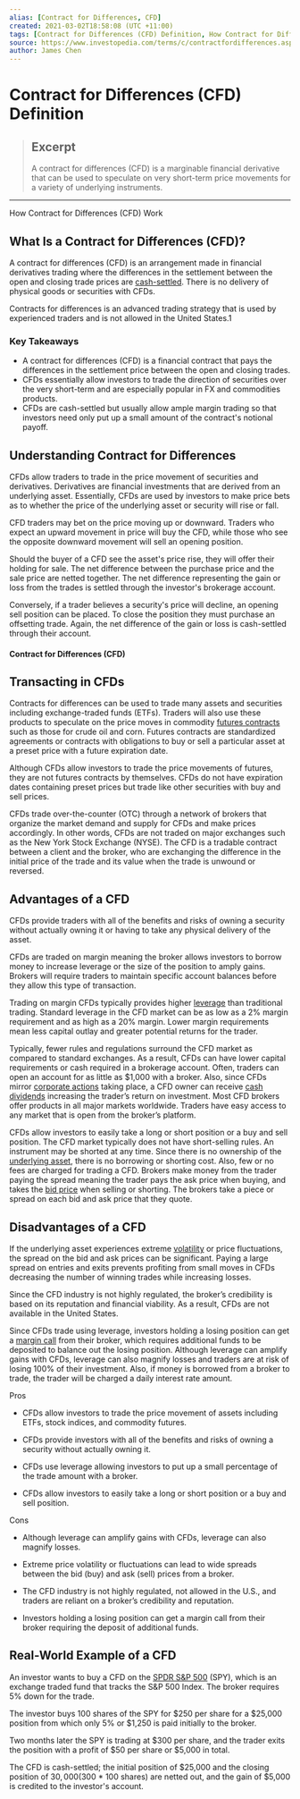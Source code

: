 ```yaml
---
alias: [Contract for Differences, CFD]
created: 2021-03-02T18:58:08 (UTC +11:00)
tags: [Contract for Differences (CFD) Definition, How Contract for Differences (CFD) Work]
source: https://www.investopedia.com/terms/c/contractfordifferences.asp
author: James Chen
---
```


# Contract for Differences (CFD) Definition

> ## Excerpt
> A contract for differences (CFD) is a marginable financial derivative that can be used to speculate on very short-term price movements for a variety of underlying instruments.

---

How Contract for Differences (CFD) Work
## What Is a Contract for Differences (CFD)?

A contract for differences (CFD) is an arrangement made in financial derivatives trading where the differences in the settlement between the open and closing trade prices are [cash-settled](https://www.investopedia.com/terms/c/cashsettlement.asp). There is no delivery of physical goods or securities with CFDs.

Contracts for differences is an advanced trading strategy that is used by experienced traders and is not allowed in the United States.1

### Key Takeaways

-   A contract for differences (CFD) is a financial contract that pays the differences in the settlement price between the open and closing trades.
-   CFDs essentially allow investors to trade the direction of securities over the very short-term and are especially popular in FX and commodities products.
-   CFDs are cash-settled but usually allow ample margin trading so that investors need only put up a small amount of the contract's notional payoff.

## Understanding Contract for Differences

CFDs allow traders to trade in the price movement of securities and derivatives. Derivatives are financial investments that are derived from an underlying asset. Essentially, CFDs are used by investors to make price bets as to whether the price of the underlying asset or security will rise or fall.

CFD traders may bet on the price moving up or downward. Traders who expect an upward movement in price will buy the CFD, while those who see the opposite downward movement will sell an opening position.

Should the buyer of a CFD see the asset's price rise, they will offer their holding for sale. The net difference between the purchase price and the sale price are netted together. The net difference representing the gain or loss from the trades is settled through the investor's brokerage account.

Conversely, if a trader believes a security's price will decline, an opening sell position can be placed. To close the position they must purchase an offsetting trade. Again, the net difference of the gain or loss is cash-settled through their account.

#### Contract for Differences (CFD)

## Transacting in CFDs

Contracts for differences can be used to trade many assets and securities including exchange-traded funds (ETFs). Traders will also use these products to speculate on the price moves in commodity [futures contracts](https://www.investopedia.com/terms/f/futurescontract.asp) such as those for crude oil and corn. Futures contracts are standardized agreements or contracts with obligations to buy or sell a particular asset at a preset price with a future expiration date.

Although CFDs allow investors to trade the price movements of futures, they are not futures contracts by themselves. CFDs do not have expiration dates containing preset prices but trade like other securities with buy and sell prices.

CFDs trade over-the-counter (OTC) through a network of brokers that organize the market demand and supply for CFDs and make prices accordingly. In other words, CFDs are not traded on major exchanges such as the New York Stock Exchange (NYSE). The CFD is a tradable contract between a client and the broker, who are exchanging the difference in the initial price of the trade and its value when the trade is unwound or reversed.

## Advantages of a CFD

CFDs provide traders with all of the benefits and risks of owning a security without actually owning it or having to take any physical delivery of the asset.

CFDs are traded on margin meaning the broker allows investors to borrow money to increase leverage or the size of the position to amply gains. Brokers will require traders to maintain specific account balances before they allow this type of transaction.

Trading on margin CFDs typically provides higher [leverage](https://www.investopedia.com/terms/l/leverage.asp) than traditional trading. Standard leverage in the CFD market can be as low as a 2% margin requirement and as high as a 20% margin. Lower margin requirements mean less capital outlay and greater potential returns for the trader.

Typically, fewer rules and regulations surround the CFD market as compared to standard exchanges. As a result, CFDs can have lower capital requirements or cash required in a brokerage account. Often, traders can open an account for as little as $1,000 with a broker. Also, since CFDs mirror [corporate actions](https://www.investopedia.com/terms/c/corporateaction.asp) taking place, a CFD owner can receive [cash dividends](https://www.investopedia.com/terms/c/cashdividend.asp) increasing the trader’s return on investment. Most CFD brokers offer products in all major markets worldwide. Traders have easy access to any market that is open from the broker’s platform.

CFDs allow investors to easily take a long or short position or a buy and sell position. The CFD market typically does not have short-selling rules. An instrument may be shorted at any time. Since there is no ownership of the [underlying asset](https://www.investopedia.com/terms/u/underlying-asset.asp), there is no borrowing or shorting cost. Also, few or no fees are charged for trading a CFD. Brokers make money from the trader paying the spread meaning the trader pays the ask price when buying, and takes the [bid price](https://www.investopedia.com/terms/b/bidprice.asp) when selling or shorting. The brokers take a piece or spread on each bid and ask price that they quote.

## Disadvantages of a CFD

If the underlying asset experiences extreme [volatility](https://www.investopedia.com/terms/v/volatility.asp) or price fluctuations, the spread on the bid and ask prices can be significant. Paying a large spread on entries and exits prevents profiting from small moves in CFDs decreasing the number of winning trades while increasing losses.

Since the CFD industry is not highly regulated, the broker’s credibility is based on its reputation and financial viability. As a result, CFDs are not available in the United States.

Since CFDs trade using leverage, investors holding a losing position can get a [margin call](https://www.investopedia.com/terms/m/margincall.asp) from their broker, which requires additional funds to be deposited to balance out the losing position. Although leverage can amplify gains with CFDs, leverage can also magnify losses and traders are at risk of losing 100% of their investment. Also, if money is borrowed from a broker to trade, the trader will be charged a daily interest rate amount.

Pros

-   CFDs allow investors to trade the price movement of assets including ETFs, stock indices, and commodity futures.
    
-   CFDs provide investors with all of the benefits and risks of owning a security without actually owning it.
    
-   CFDs use leverage allowing investors to put up a small percentage of the trade amount with a broker.
    
-   CFDs allow investors to easily take a long or short position or a buy and sell position.
    

Cons

-   Although leverage can amplify gains with CFDs, leverage can also magnify losses.
    
-   Extreme price volatility or fluctuations can lead to wide spreads between the bid (buy) and ask (sell) prices from a broker.
    
-   The CFD industry is not highly regulated, not allowed in the U.S., and traders are reliant on a broker’s credibility and reputation.
    
-   Investors holding a losing position can get a margin call from their broker requiring the deposit of additional funds.
    

## Real-World Example of a CFD

An investor wants to buy a CFD on the [SPDR S&P 500](https://www.investopedia.com/markets/quote?tvwidgetsymbol=spy) (SPY), which is an exchange traded fund that tracks the S&P 500 Index. The broker requires 5% down for the trade.

The investor buys 100 shares of the SPY for $250 per share for a $25,000 position from which only 5% or $1,250 is paid initially to the broker.

Two months later the SPY is trading at $300 per share, and the trader exits the position with a profit of $50 per share or $5,000 in total.

The CFD is cash-settled; the initial position of $25,000 and the closing position of $30,000 ($300 \* 100 shares) are netted out, and the gain of $5,000 is credited to the investor's account.
